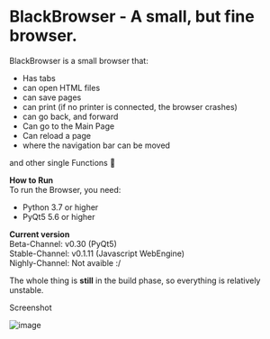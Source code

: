 # BlackBrowser - A small, but fine browser.

BlackBrowser is a small browser that:
- Has tabs
- can open HTML files
- can save pages
- can print (if no printer is connected, the browser crashes) 
- can go back, and forward
- Can go to the Main Page
- Can reload a page
- where the navigation bar can be moved

and other single Functions 🙂 

**How to Run**  
To run the Browser, you need:
- Python 3.7 or higher
- PyQt5 5.6 or higher


**Current version**  
Beta-Channel: v0.30 (PyQt5)  
Stable-Channel: v0.1.11 (Javascript WebEngine)  
Nighly-Channel: Not avaible :/  


The whole thing is **still** in the build phase, so everything is relatively unstable.

Screenshot

![image](https://user-images.githubusercontent.com/81520713/119238186-52b82400-bb41-11eb-9a13-80baec99fa8d.png)

